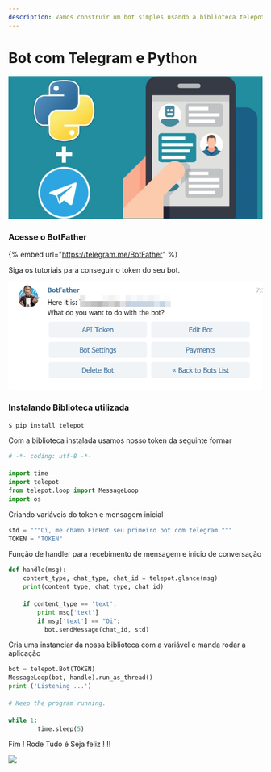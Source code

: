 ```yaml
---
description: Vamos construir um bot simples usando a biblioteca telepot
---
```


# Bot com Telegram e Python

![](../../../.gitbook/assets/image%20%288%29.png)

### Acesse o BotFather 

{% embed url="https://telegram.me/BotFather" %}

Siga os tutoriais para conseguir o token do seu bot.

![](../../../.gitbook/assets/image%20%2810%29.png)

### Instalando Biblioteca  utilizada

```bash
$ pip install telepot
```

Com a biblioteca instalada usamos nosso token da seguinte formar

```python
# -*- coding: utf-8 -*-

import time
import telepot
from telepot.loop import MessageLoop
import os

```

Criando variáveis do token e mensagem inicial

```python
std = """Oi, me chamo FinBot seu primeiro bot com telegram """
TOKEN = "TOKEN"
```

Função de handler para recebimento de mensagem e inicio de conversação

```python
def handle(msg):
    content_type, chat_type, chat_id = telepot.glance(msg)
    print(content_type, chat_type, chat_id)
    
    if content_type == 'text':
    	print msg['text']
    	if msg['text'] == "Oi":
          bot.sendMessage(chat_id, std)
```

Cria uma instanciar da nossa biblioteca com a variável e manda rodar a aplicação

```python
bot = telepot.Bot(TOKEN)
MessageLoop(bot, handle).run_as_thread()
print ('Listening ...')

# Keep the program running.

while 1:
        time.sleep(5)
```

Fim ! Rode Tudo é Seja feliz ! !! 

![](http://3.bp.blogspot.com/-mezFQuiBLdQ/T0-z3j5WfUI/AAAAAAAADrg/TllczQzSOB0/s1600/Hacker+goldfinger+3D+Animated+Gif+at+Hacker+Informer+Artful+3D+GIF+Animator+GIF+Animator+DDD+Ulead+GIF+Animator+websites+blogs+photo+graphics+clipart+the+attention+computer+program+free+download+.gif)




